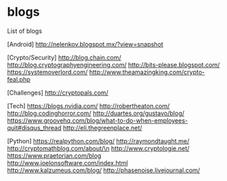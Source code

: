 # blogs
List of blogs

[Android]
http://nelenkov.blogspot.mx/?view=snapshot

[Crypto/Security]
http://blog.chain.com/
http://blog.cryptographyengineering.com/
http://bits-please.blogspot.com/
https://systemoverlord.com/
http://www.theamazingking.com/crypto-feal.php

[Challenges]
http://cryptopals.com/

[Tech]
https://blogs.nvidia.com/
http://robertheaton.com/
http://blog.codinghorror.com/
http://duartes.org/gustavo/blog/
https://www.groovehq.com/blog/what-to-do-when-employees-quit#disqus_thread
http://eli.thegreenplace.net/

[Python]
https://realpython.com/blog/
http://raymondtaught.me/
http://cryptomathblog.com/about/\n
http://www.cryptologie.net/ 
https://www.praetorian.com/blog 
http://www.joelonsoftware.com/index.html 
http://www.kalzumeus.com/blog/ 
http://phasenoise.livejournal.com/